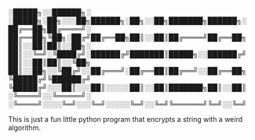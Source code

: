 ░█████╗░░██████╗░  ░█████╗░██╗░░░██╗██████╗░██╗░░██╗███████╗██████╗░ 
██╔══██╗██╔════╝░  ██╔══██╗╚██╗░██╔╝██╔══██╗██║░░██║██╔════╝██╔══██╗ 
██║░░██║██║░░██╗░  ██║░░╚═╝░╚████╔╝░██████╔╝███████║█████╗░░██████╔╝ 
██║░░██║██║░░╚██╗  ██║░░██╗░░╚██╔╝░░██╔═══╝░██╔══██║██╔══╝░░██╔══██╗ 
╚█████╔╝╚██████╔╝  ╚█████╔╝░░░██║░░░██║░░░░░██║░░██║███████╗██║░░██║ 
░╚════╝░░╚═════╝░  ░╚════╝░░░░╚═╝░░░╚═╝░░░░░╚═╝░░╚═╝╚══════╝╚═╝░░╚═╝ 

This is just a fun little python program that encrypts a string with a weird algorithm.
